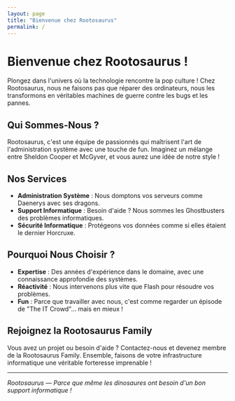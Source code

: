 ```yaml
---
layout: page
title: "Bienvenue chez Rootosaurus"
permalink: /
---
```


# Bienvenue chez Rootosaurus !

Plongez dans l'univers où la technologie rencontre la pop culture ! Chez Rootosaurus, nous ne faisons pas que réparer des ordinateurs, nous les transformons en véritables machines de guerre contre les bugs et les pannes.

## Qui Sommes-Nous ?

Rootosaurus, c'est une équipe de passionnés qui maîtrisent l'art de l'administration système avec une touche de fun. Imaginez un mélange entre Sheldon Cooper et McGyver, et vous aurez une idée de notre style !

## Nos Services

- **Administration Système** : Nous domptons vos serveurs comme Daenerys avec ses dragons.
- **Support Informatique** : Besoin d'aide ? Nous sommes les Ghostbusters des problèmes informatiques.
- **Sécurité Informatique** : Protégeons vos données comme si elles étaient le dernier Horcruxe.

## Pourquoi Nous Choisir ?

- **Expertise** : Des années d'expérience dans le domaine, avec une connaissance approfondie des systèmes.
- **Réactivité** : Nous intervenons plus vite que Flash pour résoudre vos problèmes.
- **Fun** : Parce que travailler avec nous, c'est comme regarder un épisode de "The IT Crowd"... mais en mieux !

## Rejoignez la Rootosaurus Family

Vous avez un projet ou besoin d'aide ? Contactez-nous et devenez membre de la Rootosaurus Family. Ensemble, faisons de votre infrastructure informatique une véritable forteresse imprenable !

---

*Rootosaurus — Parce que même les dinosaures ont besoin d'un bon support informatique !*
